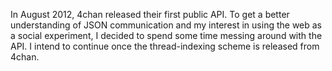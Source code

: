 In August 2012, 4chan released their first public API.  To get a better understanding
of JSON communication and my interest in using the web as a social experiment, I decided 
to spend some time messing around with the API.  I intend to continue once the 
thread-indexing scheme is released from 4chan.